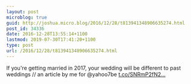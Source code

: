 ```yaml
---
layout: post
microblog: true
guid: http://joshua.micro.blog/2016/12/28/t813941348906635274.html
post_id: 34336
date: 2016-12-28T13:55:14+1100
lastmod: 2019-07-30T17:41:20+1100
type: post
url: /2016/12/28/t813941348906635274.html
---
```

If you're getting married in 2017, your wedding will be different to past weddings // an article by me for @yahoo7be [t.co/SNRmP2fN2...](https://t.co/SNRmP2fN2N)
